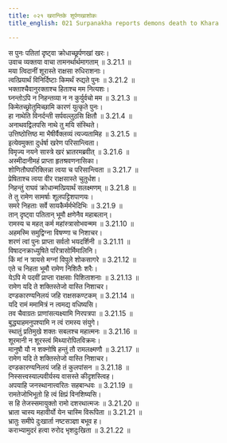 ```yaml
---
title: ०२१ खरान्तिके शूर्पणखाशोकः
title_english: 021 Surpanakha reports demons death to Khara

---
```

<div class="audioEmbed"  caption="श्रीराम-हरिसीताराममूर्ति-घनपाठिभ्यां वचनम्" src="https://archive.org/download/Ramayana-recitation-Sriram-harisItArAmamUrti-Ghanapaati-v2/Kanda_3/Kanda_3_ARK-021-Kharamthike_Shoorpanakaa_Shokaha_.mp3"></div>

स पुनः पतितां दृष्ट्वा क्रोधाच्छूर्पणखां खरः।  
उवाच व्यक्तया वाचा तामनर्थार्थमागताम् ॥ 3.21.1 ॥   
मया त्विदानीं शूरास्ते राक्षसा रुधिराशनाः।  
त्वत्प्रियार्थं विनिर्दिष्टाः किमर्थं रुद्यते पुनः ॥ 3.21.2 ॥   
भक्ताश्चैवानुरक्ताश्च हिताश्च मम नित्यशः।  
घ्नन्तोऽपि न निहन्तव्या न न कुर्युर्वचो मम ॥ 3.21.3 ॥   
किमेतच्छ्रोतुमिच्छामि कारणं युत्कृते पुनः।  
हा नाथेति विनर्दन्ती सर्पवल्लुठसि क्षितौ ॥ 3.21.4 ॥   
अनाथवद्विलपसि नाथे तु मयि संस्थिते।  
उत्तिष्ठोत्तिष्ठ मा भैषीर्वैक्लव्यं त्यज्यतामिह ॥ 3.21.5 ॥   
इत्येवमुक्ता दुर्धर्षा खरेण परिसान्त्विता।  
विमृज्य नयने सास्त्रे खरं भ्रातरमब्रवीत् ॥ 3.21.6 ॥   
अस्मीदानीमहं प्राप्ता हृतश्रवणनासिका।  
शोणितौघपरिक्लिन्ना त्वया च परिसान्त्विता ॥ 3.21.7 ॥   
प्रेषिताश्च त्वया वीर राक्षसास्ते चुतुर्धश।  
निहन्तुं राघवं क्रोधान्मत्प्रियार्थं सलक्ष्मणम् ॥ 3.21.8 ॥   
ते तु रामेण सामर्षाः शूलपट्टिशपाणयः।  
समरे निहताः सर्वे सायकैर्मर्मभेदिभिः ॥ 3.21.9 ॥   
तान् दृष्ट्वा पतितान् भूमौ क्षणेनैव महाबलान्।  
रामस्य च महत् कर्म महांस्त्रासोभवन्मम ॥ 3.21.10 ॥   
अहमस्मि समुद्विग्ना विषण्णा च निशाचर।  
शरणं त्वां पुनः प्राप्ता सर्वतो भयदर्शिनी ॥ 3.21.11 ॥   
विषादनक्राध्युषिते परित्रासोर्मिमालिनि।  
किं मां न त्रायसे मग्नां विपुले शोकसागरे ॥ 3.21.12 ॥   
एते च निहता भूमौ रामेण निशितैः शरैः।  
येऽपि मे पदवीं प्राप्ता राक्षसाः पिशिताशनाः ॥ 3.21.13 ॥   
रामेण यदि ते शक्तिस्तेजो वास्ति निशाचर।  
दण्डकारण्यनिलयं जहि राक्षसकण्टकम् ॥ 3.21.14 ॥   
यदि रामं ममामित्रं न त्वमद्य वधिष्यसि।  
तव चैवाग्रतः प्राणांसत्यक्ष्यामि निरपत्रपा ॥ 3.21.15 ॥   
बुद्ध्याहमनुपश्यामि न त्वं रामस्य संयुगे।  
स्थातुं प्रतिमुखे शक्तः सबलश्च महात्मनः ॥ 3.21.16 ॥   
शूरमानी न शूरस्त्वं मिथ्यारोपितविक्रमः।  
मानुषौ यौ न शक्नोषि हन्तुं तौ रामलक्ष्मणौ ॥ 3.21.17 ॥   
रामेण यदि ते शक्तिस्तेजो वास्ति निशाचर।  
दण्डकारण्यनिलयं जहि तं कुलपांसन ॥ 3.21.18 ॥   
निस्सत्त्वस्याल्पवीर्यस्य वासस्ते कीदृशस्त्विह।  
अपयाहि जनस्थानात्त्वरितः सहबान्धवः ॥ 3.21.19 ॥   
रामतेजोभिभूतो हि त्वं क्षिप्रं विनशिष्यसि।  
स हि तेजस्समायुक्तो रामो दशरथात्मजः ॥ 3.21.20 ॥   
भ्राता चास्य महावीर्यो येन चास्मि विरूपिता ॥ 3.21.21 ॥   
भ्रातुः समीपे दुःखार्ता नष्टसञ्ज्ञा बभूव ह।  
कराभ्यामुदरं हत्वा रुरोद भृशदुःखिता ॥ 3.21.22 ॥   